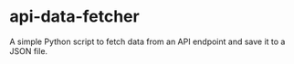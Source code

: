 # api-data-fetcher
A simple Python script to fetch data from an API endpoint and save it to a JSON file.
